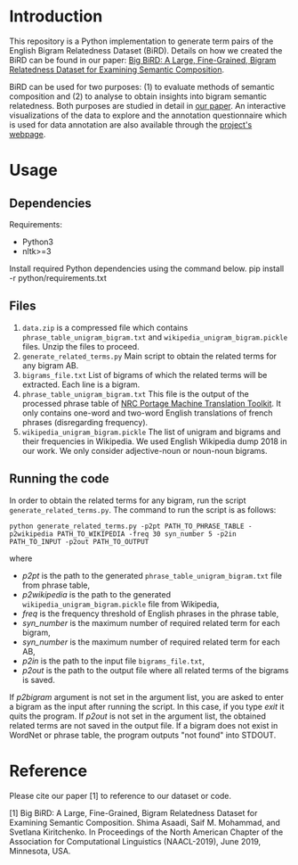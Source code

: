 # Introduction

This repository is a Python implementation to generate term pairs of the English Bigram Relatedness Dataset (BiRD). Details on how we created the BiRD can be found in our paper: [Big BiRD: A Large, Fine-Grained, Bigram Relatedness Dataset for Examining Semantic Composition](URL).

BiRD can be used for two purposes: (1) to evaluate methods of semantic composition and (2) to analyse to obtain insights into bigram semantic relatedness. Both purposes are studied in detail in [our paper](URL). An interactive visualizations of the data to explore and the annotation questionnaire which is used for data annotation are also available through the [project's webpage](http://saifmohammad.com/WebPages/BiRD.html). 

# Usage

## Dependencies

Requirements:
- Python3
- nltk>=3

Install required Python dependencies using the command below.
pip install -r python/requirements.txt

## Files

1. `data.zip` is a compressed file which contains `phrase_table_unigram_bigram.txt` and `wikipedia_unigram_bigram.pickle` files. Unzip the files to proceed.
2. `generate_related_terms.py` Main script to obtain the related terms for any bigram AB.
3. `bigrams_file.txt` List of bigrams of which the related terms will be extracted. Each line is a bigram.
4. `phrase_table_unigram_bigram.txt` This file is the output of the processed phrase table of [NRC Portage Machine Translation Toolkit](http://www.aclweb.org/anthology/W10-1717). It only contains one-word and two-word English translations of french phrases (disregarding frequency).
5. `wikipedia_unigram_bigram.pickle` The list of unigram and bigrams and their frequencies in Wikipedia. We used English Wikipedia dump 2018 in our work. We only consider adjective-noun or noun-noun bigrams. 

## Running the code

In order to obtain the related terms for any bigram, run the script `generate_related_terms.py`. The command to run the script is as follows:

`python generate_related_terms.py -p2pt PATH_TO_PHRASE_TABLE -p2wikipedia PATH_TO_WIKIPEDIA -freq 30 syn_number 5 -p2in PATH_TO_INPUT -p2out PATH_TO_OUTPUT`

where

- *p2pt* is the path to the generated  `phrase_table_unigram_bigram.txt` file from phrase table,
- *p2wikipedia* is the path to the generated `wikipedia_unigram_bigram.pickle` file from Wikipedia,
- *freq* is the frequency threshold of English phrases in the phrase table,
- *syn_number* is the maximum number of required related term for each bigram,
- *syn_number* is the maximum number of required related term for each AB,
- *p2in* is the path to the input file `bigrams_file.txt`,
- *p2out* is the path to the output file where all related terms of the bigrams is saved.


If *p2bigram* argument is not set in the argument list, you are asked to enter a bigram as the input after running the script. In this case, if you type *exit* it quits the program.
If *p2out* is not set in the argument list, the obtained related terms are not saved in the output file.
If a bigram does not exist in WordNet or phrase table, the program outputs "not found" into STDOUT.

# Reference

Please cite our paper [1] to reference to our dataset or code.

[1] Big BiRD: A Large, Fine-Grained, Bigram Relatedness Dataset for Examining Semantic Composition. Shima Asaadi, Saif M. Mohammad, and Svetlana Kiritchenko. In Proceedings of the North American Chapter of the Association for Computational Linguistics (NAACL-2019), June 2019, Minnesota, USA.
